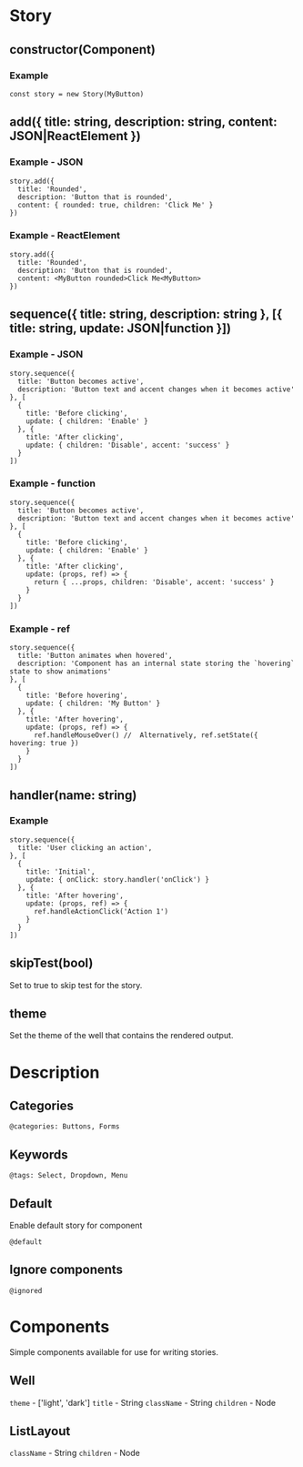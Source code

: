 # Story

## constructor(Component)

### Example
```
const story = new Story(MyButton)
```

## add({ title: string, description: string, content: JSON|ReactElement })

### Example - JSON
```
story.add({
  title: 'Rounded',
  description: 'Button that is rounded',
  content: { rounded: true, children: 'Click Me' }
})
```

### Example - ReactElement
```
story.add({
  title: 'Rounded',
  description: 'Button that is rounded',
  content: <MyButton rounded>Click Me<MyButton>
})
```

## sequence({ title: string, description: string }, [{ title: string, update: JSON|function }])

### Example - JSON
```
story.sequence({
  title: 'Button becomes active',
  description: 'Button text and accent changes when it becomes active'  
}, [
  {
    title: 'Before clicking',
    update: { children: 'Enable' }
  }, {
    title: 'After clicking',
    update: { children: 'Disable', accent: 'success' }
  }
])
```

### Example - function
```
story.sequence({
  title: 'Button becomes active',
  description: 'Button text and accent changes when it becomes active'  
}, [
  {
    title: 'Before clicking',
    update: { children: 'Enable' }
  }, {
    title: 'After clicking',
    update: (props, ref) => {
      return { ...props, children: 'Disable', accent: 'success' }
    }
  }
])
```

### Example - ref
```
story.sequence({
  title: 'Button animates when hovered',
  description: 'Component has an internal state storing the `hovering` state to show animations'
}, [
  {
    title: 'Before hovering',
    update: { children: 'My Button' }
  }, {
    title: 'After hovering',
    update: (props, ref) => {
      ref.handleMouseOver() //  Alternatively, ref.setState({ hovering: true })
    }
  }
])
```

## handler(name: string)

### Example
```
story.sequence({
  title: 'User clicking an action',
}, [
  {
    title: 'Initial',
    update: { onClick: story.handler('onClick') }
  }, {
    title: 'After hovering',
    update: (props, ref) => {
      ref.handleActionClick('Action 1')
    }
  }
])
```

## skipTest(bool)
Set to true to skip test for the story.

## theme
Set the theme of the well that contains the rendered output.

# Description

## Categories
```
@categories: Buttons, Forms
```

## Keywords
```
@tags: Select, Dropdown, Menu
```

## Default
Enable default story for component
```
@default
```

## Ignore components
```
@ignored
```

# Components
Simple components available for use for writing stories.

## Well
`theme` - ['light', 'dark']
`title` - String
`className` - String
`children` - Node

## ListLayout
`className` - String
`children` - Node
